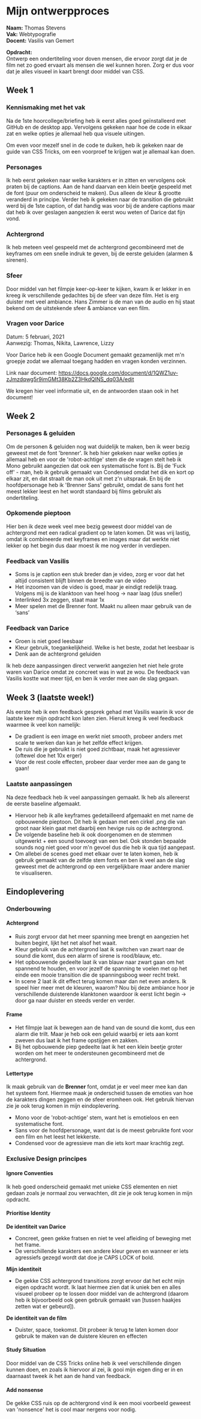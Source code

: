 # Mijn ontwerpproces
<b>Naam:</b> Thomas Stevens <br>
<b>Vak:</b> Webtypografie <br>
<b>Docent:</b> Vasilis van Gemert <br>

<b>Opdracht:</b>         
Ontwerp een ondertiteling voor doven mensen, die ervoor zorgt dat je de film net zo goed ervaart als mensen die wel kunnen horen. Zorg er dus voor dat je alles visueel in kaart brengt door middel van CSS.



## Week 1

### Kennismaking met het vak
Na de 1ste hoorcollege/briefing heb ik eerst alles goed geïnstalleerd met GitHub en de desktop app. Vervolgens gekeken naar hoe de code in elkaar zat en welke opties je allemaal heb qua visuele uitingen.

Om even voor mezelf snel in de code te duiken, heb ik gekeken naar de guide van CSS Tricks, om een voorproef te krijgen wat je allemaal kan doen.

### Personages
Ik heb eerst gekeken naar welke karakters er in zitten en vervolgens ook praten bij de captions. Aan de hand daarvan een klein beetje gespeeld met de font (puur om onderscheid te maken). Dus alleen de kleur & grootte veranderd in principe. Verder heb ik gekeken naar de transition die gebruikt werd bij de 1ste caption, of dat handig was voor bij de andere captions maar dat heb ik over geslagen aangezien ik eerst wou weten of Darice dat fijn vond.

### Achtergrond
Ik heb meteen veel gespeeld met de achtergrond gecombineerd met de keyframes om een snelle indruk te geven, bij de eerste geluiden (alarmen & sirenen).

### Sfeer
Door middel van het filmpje keer-op-keer te kijken, kwam ik er lekker in en kreeg ik verschillende gedachtes bij de sfeer van deze film. Het is erg duister met veel ambiance. Hans Zimmer is de man van de audio en hij staat bekend om de uitstekende sfeer & ambiance van een film.

### Vragen voor Darice
Datum: 5 februari, 2021 <br>
Aanwezig: Thomas, Nikita, Lawrence, Lizzy

Voor Darice heb ik een Google Document gemaakt gezamenlijk met m'n groepje zodat we allemaal toegang hadden en vragen konden verzinnen.

Link naar document: https://docs.google.com/document/d/1QWZ1uv-zJmzdqwg5r9imGMt38Kb2Z3HkdQINS_dq03A/edit

We kregen hier veel informatie uit, en de antwoorden staan ook in het document!



## Week 2

### Personages & geluiden
Om de personen & geluiden nog wat duidelijk te maken, ben ik weer bezig geweest met de font 'brenner'. Ik heb hier gekeken naar welke opties je allemaal heb en voor de 'robot-achtige' stem die de vragen stelt heb ik Mono gebruikt aangezien dat ook een systematische font is. Bij de 'Fuck off' - man, heb ik gebruik gemaakt van Condensed omdat het dik en kort op elkaar zit, en dat straalt de man ook uit met z'n uitspraak. En bij de hoofdpersonage heb ik 'Brenner Sans' gebruikt, omdat de sans font het meest lekker leest en het wordt standaard bij films gebruikt als ondertiteling.

### Opkomende pieptoon
Hier ben ik deze week veel mee bezig geweest door middel van de achtergrond met een radical gradient op te laten komen. Dit was vrij lastig, omdat ik combineerde met keyframes en images maar dat werkte niet lekker op het begin dus daar moest ik me nog verder in verdiepen.

### Feedback van Vasilis
- Soms is je caption een stuk breder dan je video, zorg er voor dat het altijd consistent blijft binnen de breedte van de video
- Het inzoomen van de video is goed, maar je eindigt redelijk traag. Volgens mij is de klanktoon van heel hoog -> naar laag (dus sneller)
- Interlinked 3x zeggen, staat maar 1x
- Meer spelen met de Brenner font. Maakt nu alleen maar gebruik van de ‘sans’

### Feedback van Darice
- Groen is niet goed leesbaar
- Kleur gebruik, toegankelijkheid. Welke is het beste, zodat het leesbaar is
- Denk aan de achtergrond geluiden  

Ik heb deze aanpassingen direct verwerkt aangezien het niet hele grote waren van Darice omdat ze concreet was in wat ze wou. De feedback van Vasilis kostte wat meer tijd, en ben ik verder mee aan de slag gegaan.



## Week 3 (laatste week!)
Als eerste heb ik een feedback gesprek gehad met Vasilis waarin ik voor de laatste keer mijn opdracht kon laten zien. Hieruit kreeg ik veel feedback waarmee ik veel kon namelijk:<br>
- De gradient is een image en werkt niet smooth, probeer anders met scale te werken dan kan je het zelfde effect krijgen.
- De ruis die je gebruikt is niet goed zichtbaar, maak het agressiever (oftewel doe het 10x erger)
- Voor de rest coole effecten, probeer daar verder mee aan de gang te gaan!

### Laatste aanpassingen
Na deze feedback heb ik veel aanpassingen gemaakt. Ik heb als allereerst de eerste baseline afgemaakt.
- Hiervoor heb ik alle keyframes gedetailleerd afgemaakt en met name de opbouwende pieptoon. Dit heb ik gedaan met een cirkel .png die van groot naar klein gaat met daarbij een hevige ruis op de achtergrond.
- De volgende baseline heb ik ook doorgenomen en de stemmen uitgewerkt + een sound toevoegt van een bel. Ook stonden bepaalde sounds nog niet goed voor m'n gevoel dus die heb ik qua tijd aangepast.
- Om allebei de scenes goed met elkaar over te laten komen, heb ik gebruik gemaakt van de zelfde stem fonts en ben ik veel aan de slag geweest met de achtergrond op een vergelijkbare maar andere manier te visualiseren.



## Eindoplevering

### Onderbouwing

#### Achtergrond
- Ruis zorgt ervoor dat het meer spanning mee brengt en aangezien het buiten begint, lijkt het net alsof het waait.
- Kleur gebruik van de achtergrond laat ik switchen van zwart naar de sound die komt, dus een alarm of sirene is rood/blauw, etc.
- Het opbouwende gedeelte laat ik van blauw naar zwart gaan om het spannend te houden, en voor jezelf de spanning te voelen met op het einde een mooie transition die de spanningsboog weer recht trekt.
- In scene 2 laat ik dit effect terug komen maar dan net even anders. Ik speel hier meer met de kleuren, waarom? Nou bij deze ambiance hoor je verschillende duisterende klanktonen waardoor ik eerst licht begin -> door ga naar duister en steeds verder en verder.

#### Frame
- Het filmpje laat ik bewegen aan de hand van de sound die komt, dus een alarm die trilt. Maar je heb ook een geluid waarbij er iets aan komt zweven dus laat ik het frame opstijgen en zakken.
- Bij het opbouwende piep gedeelte laat ik het een klein beetje groter worden om het meer te ondersteunen gecombineerd met de achtergrond.

#### Lettertype
Ik maak gebruik van de <b>Brenner</b> font, omdat je er veel meer mee kan dan het systeem font. Hiermee maak je onderscheid tussen de emoties van hoe de karakters dingen zeggen en de sfeer eromheen ook. Het gebruik hiervan zie je ook terug komen in mijn eindoplevering.
- Mono voor de 'robot-achtige' stem, want het is emotieloos en een systematische font.
- Sans voor de hoofdpersonage, want dat is de meest gebruikte font voor een film en het leest het lekkerste.
- Condensed voor de agressieve man die iets kort maar krachtig zegt.

### Exclusive Design principes

#### Ignore Conventies
Ik heb goed onderscheid gemaakt met unieke CSS elementen en niet gedaan zoals je normaal zou verwachten, dit zie je ook terug komen in mijn opdracht.

#### Prioritise Identity
<b>De identiteit van Darice</b>
- Concreet, geen gekke fratsen en niet te veel afleiding of beweging met het frame.
- De verschillende karakters een andere kleur geven en wanneer er iets agressiefs gezegd wordt dat doe je CAPS LOCK of bold.

<b>Mijn identiteit</b>
- De gekke CSS achtergrond transitions zorgt ervoor dat het echt mijn eigen opdracht wordt. Ik laat hiermee zien dat ik uniek ben en alles visueel probeer op te lossen door middel van de achtergrond (daarom heb ik bijvoorbeeld ook geen gebruik gemaakt van [tussen haakjes zetten wat er gebeurd]).

<b>De identiteit van de film</b>
- Duister, space, toekomst. Dit probeer ik terug te laten komen door gebruik te maken van de duistere kleuren en effecten

#### Study Situation
Door middel van de CSS Tricks online heb ik veel verschillende dingen kunnen doen, en zoals ik hiervoor al zei, ik gooi mijn eigen ding er in en daarnaast tweek ik het aan de hand van feedback.

#### Add nonsense
De gekke CSS ruis op de achtergrond vind ik een mooi voorbeeld geweest van 'nonsence' het is cool maar nergens voor nodig.
